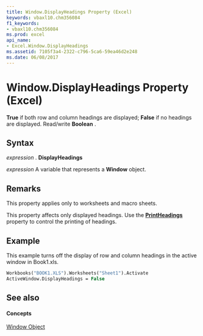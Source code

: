 ```yaml
---
title: Window.DisplayHeadings Property (Excel)
keywords: vbaxl10.chm356084
f1_keywords:
- vbaxl10.chm356084
ms.prod: excel
api_name:
- Excel.Window.DisplayHeadings
ms.assetid: 7105f3a4-2322-c796-5ca6-59ea46d2e248
ms.date: 06/08/2017
---
```



# Window.DisplayHeadings Property (Excel)

 **True** if both row and column headings are displayed; **False** if no headings are displayed. Read/write **Boolean** .


## Syntax

 _expression_ . **DisplayHeadings**

 _expression_ A variable that represents a **Window** object.


## Remarks

This property applies only to worksheets and macro sheets.

This property affects only displayed headings. Use the  **[PrintHeadings](pagesetup-printheadings-property-excel.md)** property to control the printing of headings.


## Example

This example turns off the display of row and column headings in the active window in Book1.xls.


```vb
Workbooks("BOOK1.XLS").Worksheets("Sheet1").Activate 
ActiveWindow.DisplayHeadings = False 

```


## See also


#### Concepts


[Window Object](window-object-excel.md)

